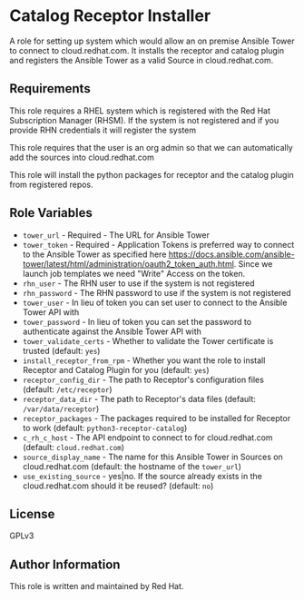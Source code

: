 Catalog Receptor Installer
============================

A role for setting up system which would allow an on premise Ansible Tower to connect to cloud.redhat.com. It installs the receptor and catalog plugin and registers the Ansible Tower as a valid Source in cloud.redhat.com.

Requirements
------------

This role requires a RHEL system which is registered with the Red Hat Subscription Manager (RHSM).
If the system is not registered and if you provide RHN credentials it will register the system

This role requires that the user is an org admin so that we can automatically
add the sources into cloud.redhat.com

This role will install the python packages for receptor and the catalog plugin from registered repos.

Role Variables
--------------

* `tower_url` - Required - The URL for Ansible Tower 
* `tower_token` - Required - Application Tokens is preferred way to connect to the Ansible Tower as specified here https://docs.ansible.com/ansible-tower/latest/html/administration/oauth2_token_auth.html. Since we launch job templates we need "Write" Access on the token.
* `rhn_user` - The RHN user to use if the system is not registered 
* `rhn_password` - The RHN password to use if the system is not registered 
* `tower_user` - In lieu of token you can set user to connect to the Ansible Tower API with
* `tower_password` - In lieu of token you can set the password to authenticate against the  Ansible Tower API with
* `tower_validate_certs` - Whether to validate the Tower certificate is trusted (default: `yes`)
* `install_receptor_from_rpm` - Whether you want the role to install Receptor and Catalog Plugin for you (default: `yes`)
* `receptor_config_dir` - The path to Receptor's configuration files (default: `/etc/receptor`)
* `receptor_data_dir` - The path to Receptor's data files (default: `/var/data/receptor`)
* `receptor_packages` - The packages required to be installed for Receptor to work (default: `python3-receptor-catalog`)
* `c_rh_c_host` - The API endpoint to connect to for cloud.redhat.com (default: `cloud.redhat.com`)
* `source_display_name` - The name for this Ansible Tower in Sources on cloud.redhat.com (default: the hostname of the `tower_url`)
* `use_existing_source` - yes|no. If the source already exists in the cloud.redhat.com should it be reused? (default: `no`)

License
-------

GPLv3

Author Information
------------------

This role is written and maintained by Red Hat.
